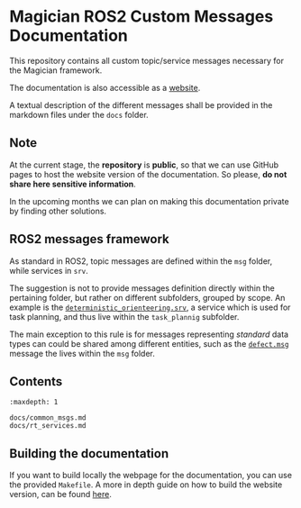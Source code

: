 # Magician ROS2 Custom Messages Documentation

This repository contains all custom topic/service messages necessary for the Magician framework.

The documentation is also accessible as a [website](https://magician-project.github.io/magician_msgs/). 

A textual description of the different messages shall be provided in the markdown files under the `docs` folder.


## Note
At the current stage, the **repository** is **public**, so that we can use GitHub pages to host the website version of the documentation. 
So please, **do not share here sensitive information**.

In the upcoming months we can plan on making this documentation private by finding other solutions.

## ROS2 messages framework

As standard in ROS2, topic messages are defined within the `msg` folder, while services in `srv`.

The suggestion is not to provide messages definition directly within the pertaining folder, but rather on different subfolders, grouped by scope.
An example is the [`deterministic_orienteering.srv`](https://github.com/magician-project/magician_msgs/blob/main/srv/task_planning/deterministic_orienteering.srv), a service which is used for task planning, and thus live within the `task_plannig` subfolder.

The main exception to this rule is for messages representing *standard* data types can could be shared among different entities, such as the [`defect.msg`](https://github.com/magician-project/magician_msgs/blob/main/msg/defect.msg) message the lives within the `msg` folder.

## Contents

```{toctree}
:maxdepth: 1

docs/common_msgs.md
docs/rt_services.md
```


## Building the documentation
If you want to build locally the webpage for the documentation, you can use the provided `Makefile`. 
A more in depth guide on how to build the website version, can be found [here](https://magician-project.github.io/magician-project/index.html#building-the-documentation).

